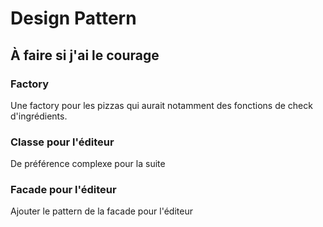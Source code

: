 # Design Pattern
## À faire si j'ai le courage

### Factory
Une factory pour les pizzas qui aurait notamment des fonctions de check d'ingrédients.

### Classe pour l'éditeur
De préférence complexe pour la suite

### Facade pour l'éditeur
Ajouter le pattern de la facade pour l'éditeur